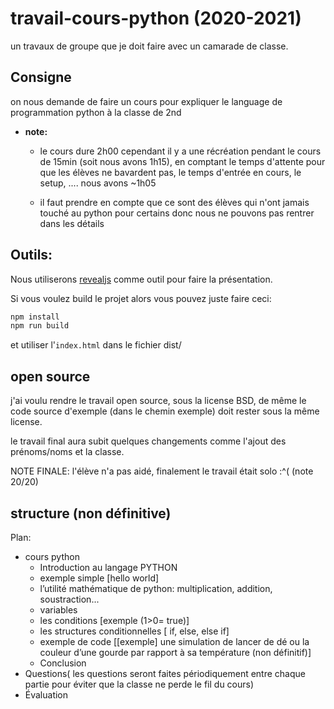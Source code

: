 # travail-cours-python (2020-2021)

un travaux de groupe que je doit faire avec un camarade de classe.

## Consigne

on nous demande de faire un cours pour expliquer le language de programmation python à la classe de 2nd

- __note:__
    - le cours dure 2h00 cependant il y a une récréation pendant le cours de 15min (soit nous avons 1h15), en comptant le temps d'attente pour que les élèves ne bavardent pas, le temps d'entrée en cours, le setup, .... nous avons ~1h05

    - il faut prendre en compte que ce sont des élèves qui n'ont jamais touché au python pour certains donc nous ne pouvons pas rentrer dans les détails

## Outils:
Nous utiliserons [revealjs](https://revealjs.com/) comme outil pour faire la présentation.

Si vous voulez build le projet alors vous pouvez juste faire ceci:

```bash
npm install
npm run build
```

et utiliser l'`index.html` dans le fichier dist/

## open source

j'ai voulu rendre le travail open source, sous la license BSD, de même le code source d'exemple (dans le chemin exemple) doit rester sous la même license.

le travail final aura subit quelques changements comme l'ajout des prénoms/noms et la classe. 

NOTE FINALE: l'élève n'a pas aidé, finalement le travail était solo :^( (note 20/20)

## structure (non définitive)
Plan:
- cours python
  - Introduction au langage PYTHON  
  - exemple simple [hello world] 
  - l’utilité mathématique de python: multiplication, addition,   soustraction... 
  - variables
  - les conditions [exemple (1>0= true)] 
  - les structures conditionnelles [ if, else, else if]
  - exemple de code [[exemple] une simulation de lancer de dé ou la couleur d’une gourde par rapport à sa température (non définitif)]
  - Conclusion
- Questions( les questions seront faites périodiquement entre chaque partie pour éviter que la classe ne perde le fil du cours)
- Évaluation